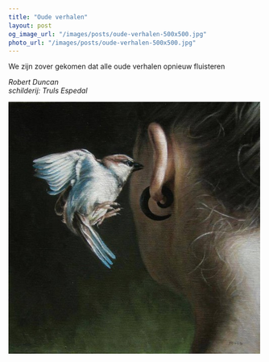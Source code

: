 ```yaml
---
title: "Oude verhalen"
layout: post
og_image_url: "/images/posts/oude-verhalen-500x500.jpg"
photo_url: "/images/posts/oude-verhalen-500x500.jpg"
---
```


We zijn zover gekomen dat alle oude verhalen opnieuw fluisteren

*Robert Duncan*   
*schilderij: Truls Espedal*

<!--more-->

![](/images/posts/oude-verhalen-500x500.jpg)


